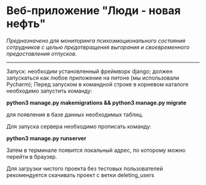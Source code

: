 # **Веб-приложение "Люди - новая нефть"**

*Предназначено для мониторинга психоэмоционального состояния сотрудников
с целью предотвращения выгорания и своевременного предоставления отпусков.*
***
Запуск: необходим установленный фреймворк django; должен запускаться
как любое приложение на питоне (мы использовали Pycharm);
Перед запуском в командной строке в корневом каталоге необходимо
запустить команду:

**python3 manage.py makemigrations && python3 manage.py migrate**

для появления в базе данных необходимых таблиц.

Для запуска сервера необходимо прописать команду:

**python3 manage.py runserver**

Затем в терминале появится локальный адрес, по которому можно перейти в браузер.

Для загрузки чистого проекта без тестовых пользователей рекомендуется скачивать проект с ветки deleting_users
